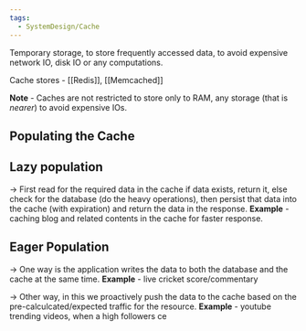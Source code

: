 ```yaml
---
tags:
  - SystemDesign/Cache
---
```

Temporary storage, to store frequently accessed data, to avoid expensive network IO, disk IO or any computations.

Cache stores - [[Redis]], [[Memcached]]

**Note** - Caches are not restricted to store only to RAM, any storage (that is *nearer*) to avoid expensive IOs.

## Populating the Cache

## Lazy population

-> First read for the required data in the cache if data exists, return it, else check for the database (do the heavy operations), then persist that data into the cache (with expiration) and return the data in the response.
**Example** - caching blog and related contents in the cache for faster response.

## Eager Population

-> One way is the application writes the data to both the database and the cache at the same time.
**Example** - live cricket score/commentary

-> Other way, in this we proactively push the data to the cache based on the pre-calculcated/expected traffic for the resource.
**Example** - youtube trending videos, when a high followers ce

